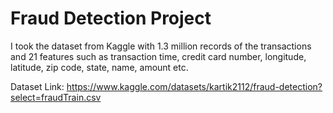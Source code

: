 # Fraud Detection Project

I took the dataset from Kaggle with 1.3 million records of the transactions and 21 features such as transaction time, credit card number, longitude, latitude, zip code, state, name, amount etc.

Dataset Link: https://www.kaggle.com/datasets/kartik2112/fraud-detection?select=fraudTrain.csv
